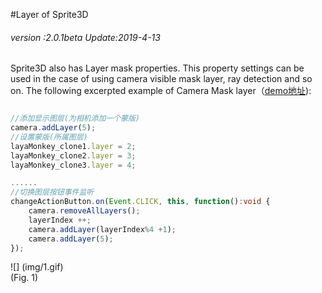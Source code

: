 #Layer of Sprite3D

###### *version :2.0.1beta   Update:2019-4-13*

Sprite3D also has Layer mask properties. This property settings can be used in the case of using camera visible mask layer, ray detection and so on. The following excerpted example of Camera Mask layer（[demo地址](https://layaair.ldc.layabox.com/demo2/?language=ch&category=3d&group=Camera&name=CameraLayer)):


```typescript

//添加显示图层(为相机添加一个蒙版)
camera.addLayer(5);
//设置蒙版(所属图层)
layaMonkey_clone1.layer = 2;
layaMonkey_clone2.layer = 3;
layaMonkey_clone3.layer = 4;

......
//切换图层按钮事件监听
changeActionButton.on(Event.CLICK, this, function():void {
    camera.removeAllLayers();
    layerIndex ++;
    camera.addLayer(layerIndex%4 +1);
    camera.addLayer(5);
});
```


![] (img/1.gif) <br> (Fig. 1)
